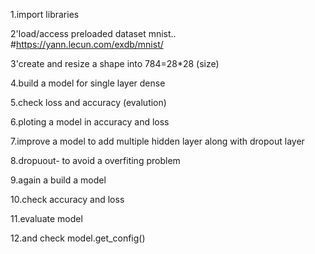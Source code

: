 1.import libraries

2'load/access preloaded dataset mnist..
#https://yann.lecun.com/exdb/mnist/

3'create and resize a shape into 784=28*28 (size)

4.build a model for single layer dense

5.check loss and accuracy (evalution)

6.ploting a model in accuracy and loss

7.improve a model to add multiple hidden layer along with dropout layer

8.dropuout- to avoid a overfiting problem

9.again a build a model

10.check accuracy and loss

11.evaluate model

12.and check model.get_config()


